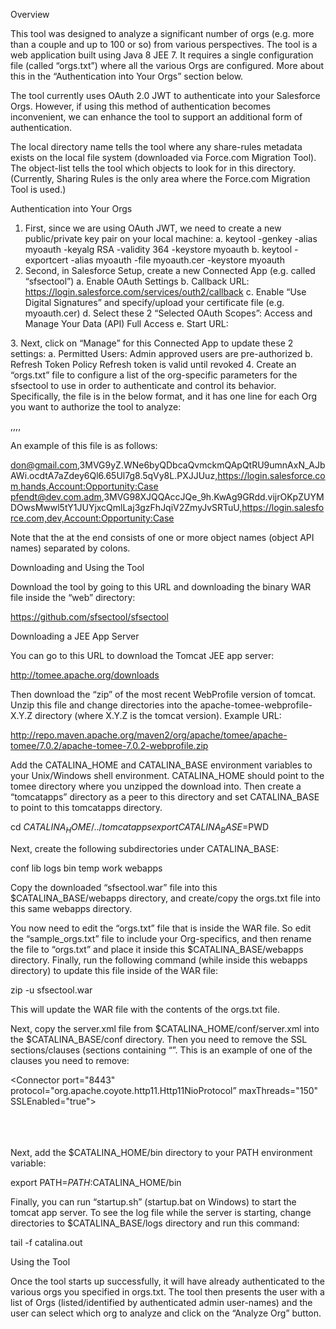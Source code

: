 Overview

This tool was designed to analyze a significant number of orgs (e.g. more than a couple and up to 100 or so) from various perspectives.  The tool is a web application built using Java 8 JEE 7.  It requires a single configuration file (called “orgs.txt”) where all the various Orgs are configured.  More about this in the “Authentication into Your Orgs” section below. 

The tool currently uses OAuth 2.0 JWT to authenticate into your Salesforce Orgs. However, if using this method of authentication becomes inconvenient, we can enhance the tool to support an additional form of authentication. 

The local directory name tells the tool where any share-rules metadata exists on the local file system (downloaded via Force.com Migration Tool).  The object-list tells the tool which objects to look for in this directory. (Currently, Sharing Rules is the only area where the Force.com Migration Tool is used.)


Authentication into Your Orgs

1.	First, since we are using OAuth JWT, we need to create a new public/private key pair on your local machine:
a.	keytool -genkey -alias myoauth -keyalg RSA -validity 364 -keystore myoauth
b.	keytool -exportcert -alias myoauth -file myoauth.cer 
-keystore myoauth
2.	Second, in Salesforce Setup, create a new Connected App (e.g. called “sfsectool”)
a.	Enable OAuth Settings
b.	Callback URL: 
https://login.salesforce.com/services/outh2/callback
c.	Enable “Use Digital Signatures” and specify/upload your certificate file (e.g. myoauth.cer)
d.	Select these 2 “Selected OAuth Scopes”:
Access and Manage Your Data (API)
Full Access
e.	Start URL:
<Your landing page URL>
3.	Next, click on “Manage” for this Connected App to update these 2 settings: 
a.	Permitted Users:
Admin approved users are pre-authorized
b.	Refresh Token Policy
Refresh token is valid until revoked
4.	Create an “orgs.txt” file to configure a list of the org-specific parameters for the sfsectool to use in order to authenticate and control its behavior. Specifically, the file is in the below format, and it has one line for each Org you want to authorize the tool to analyze:

<admin userid>,<oauth consumer key>,<login url>,<local directory name>,<object-list>

An example of this file is as follows:

don@gmail.com,3MVG9yZ.WNe6byQDbcaQvmckmQApQtRU9umnAxN_AJbAWi.ocdtA7aZdey6Ql6.65Ul7g8.5qVy8L.PXJJUuz,https://login.salesforce.com,hands,Account:Opportunity:Case
pfendt@dev.com.adm,3MVG98XJQQAccJQe_9h.KwAg9GRdd.vijrOKpZUYMDOwsMwwl5tY1JUYjxcQmlLaj3gzFhJqiV2ZmyJvSRTuU,https://login.salesforce.com,dev,Account:Opportunity:Case

Note that the <object-list> at the end consists of one or more object names (object API names) separated by colons. 


Downloading and Using the Tool 

Download the tool by going to this URL and downloading the binary WAR file inside the “web” directory:

https://github.com/sfsectool/sfsectool


Downloading a JEE App Server

You can go to this URL to download the Tomcat JEE app server:

http://tomee.apache.org/downloads

Then download the “zip” of the most recent WebProfile version of tomcat.  Unzip this file and change directories into the apache-tomee-webprofile-X.Y.Z directory (where X.Y.Z is the tomcat version).  Example URL:

http://repo.maven.apache.org/maven2/org/apache/tomee/apache-tomee/7.0.2/apache-tomee-7.0.2-webprofile.zip


Add the CATALINA_HOME and CATALINA_BASE environment variables to your Unix/Windows shell environment.  CATALINA_HOME should point to the tomee directory where you unzipped the download into. Then create a “tomcatapps” directory as a peer to this directory and set CATALINA_BASE to point to this tomcatapps directory.  

cd $CATALINA_HOME/../tomcatapps
export CATALINA_BASE=$PWD

Next, create the following subdirectories under CATALINA_BASE:

conf
lib
logs
bin
temp
work
webapps

Copy the downloaded “sfsectool.war” file into this $CATALINA_BASE/webapps directory, and create/copy the orgs.txt file into this same webapps directory.

You now need to edit the “orgs.txt” file that is inside the WAR file. So edit the “sample_orgs.txt” file to include your Org-specifics, and then rename the file to “orgs.txt” and place it inside this $CATALINA_BASE/webapps directory. Finally, run the following command (while inside this webapps directory) to update this file inside of the WAR file:

zip -u sfsectool.war

This will update the WAR file with the contents of the orgs.txt file. 

Next, copy the server.xml file from $CATALINA_HOME/conf/server.xml into the $CATALINA_BASE/conf directory. Then you need to remove the SSL sections/clauses (sections containing “<Connector port=”8443”…/>”.  This is an example of one of the clauses you need to remove:

<Connector port="8443" protocol="org.apache.coyote.http11.Http11NioProtocol” 
maxThreads="150" SSLEnabled="true">                                                                                                                
<SSLHostConfig>                                                                                                                                               
<Certificate certificateKeystoreFile="conf/localhost-rsa.jks" type="RSA" xpoweredBy="false" server="Apache TomEE" />  
</SSLHostConfig>                                                                                                                               
</Connector>

Next, add the $CATALINA_HOME/bin directory to your PATH environment variable:

export PATH=$PATH:$CATALINA_HOME/bin

Finally, you can run “startup.sh” (startup.bat on Windows) to start the tomcat app server. To see the log file while the server is starting, change directories to $CATALINA_BASE/logs directory and run this command:

tail -f catalina.out



Using the Tool

Once the tool starts up successfully, it will have already authenticated to the various orgs you specified in orgs.txt. The tool then presents the user with a list of Orgs (listed/identified by authenticated admin user-names) and the user can select which org to analyze and click on the “Analyze Org” button.  

